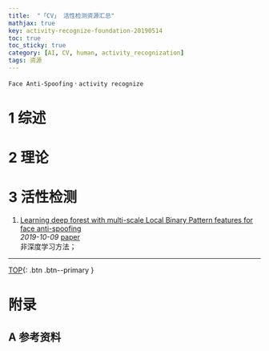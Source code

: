 ```yaml
---
title:  "「CV」 活性检测资源汇总"
mathjax: true
key: activity-recognize-foundation-20190514
toc: true
toc_sticky: true
category: [AI, CV, human, activity_recognization]
tags: 资源
---
```

<span id="head"></span>

<!--more-->

`Face Anti-Spoofing` · `activity recognize`    

# 1 综述  

# 2 理论

# 3 活性检测
1. [Learning deep forest with multi-scale Local Binary Pattern features for face anti-spoofing](http://cn.arxiv.org/abs/1910.03850)     
*2019-10-09* [paper](https://arxiv.org/abs/1910.03850)    
非深度学习方法；    


-------------------  
[TOP](#head){: .btn .btn--primary }



# 附录
## A 参考资料
